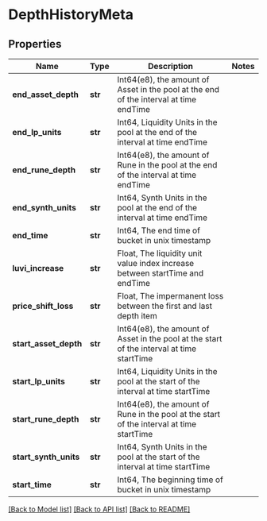 # DepthHistoryMeta

## Properties
Name | Type | Description | Notes
------------ | ------------- | ------------- | -------------
**end_asset_depth** | **str** | Int64(e8), the amount of Asset in the pool at the end of the interval at time endTime  | 
**end_lp_units** | **str** | Int64, Liquidity Units in the pool at the end of the interval at time endTime | 
**end_rune_depth** | **str** | Int64(e8), the amount of Rune in the pool at the end of the interval at time endTime  | 
**end_synth_units** | **str** | Int64, Synth Units in the pool at the end of the interval at time endTime | 
**end_time** | **str** | Int64, The end time of bucket in unix timestamp | 
**luvi_increase** | **str** | Float, The liquidity unit value index increase between startTime and endTime  | 
**price_shift_loss** | **str** | Float, The impermanent loss between the first and last depth item | 
**start_asset_depth** | **str** | Int64(e8), the amount of Asset in the pool at the start of the interval at time startTime  | 
**start_lp_units** | **str** | Int64, Liquidity Units in the pool at the start of the interval at time startTime  | 
**start_rune_depth** | **str** | Int64(e8), the amount of Rune in the pool at the start of the interval at time startTime  | 
**start_synth_units** | **str** | Int64, Synth Units in the pool at the start of the interval at time startTime  | 
**start_time** | **str** | Int64, The beginning time of bucket in unix timestamp | 

[[Back to Model list]](../README.md#documentation-for-models) [[Back to API list]](../README.md#documentation-for-api-endpoints) [[Back to README]](../README.md)


